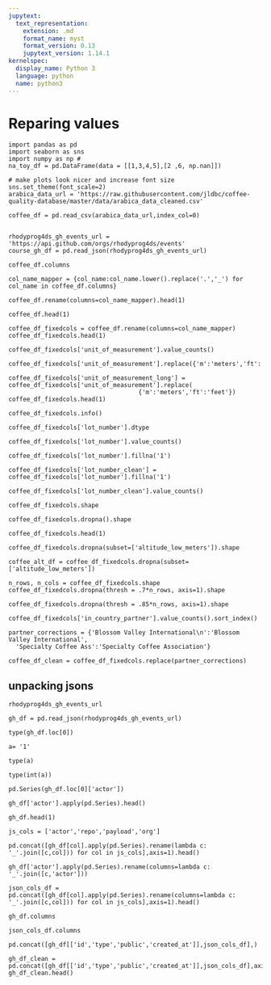 ```yaml
---
jupytext:
  text_representation:
    extension: .md
    format_name: myst
    format_version: 0.13
    jupytext_version: 1.14.1
kernelspec:
  display_name: Python 3
  language: python
  name: python3
---
```


# Reparing values

```{code-cell} ipython3
import pandas as pd
import seaborn as sns
import numpy as np #
na_toy_df = pd.DataFrame(data = [[1,3,4,5],[2 ,6, np.nan]])

# make plots look nicer and increase font size
sns.set_theme(font_scale=2)
arabica_data_url = 'https://raw.githubusercontent.com/jldbc/coffee-quality-database/master/data/arabica_data_cleaned.csv'

coffee_df = pd.read_csv(arabica_data_url,index_col=0)


rhodyprog4ds_gh_events_url = 'https://api.github.com/orgs/rhodyprog4ds/events'
course_gh_df = pd.read_json(rhodyprog4ds_gh_events_url)
```

```{code-cell} ipython3
coffee_df.columns
```

```{code-cell} ipython3
col_name_mapper = {col_name:col_name.lower().replace('.','_') for col_name in coffee_df.columns}
```

```{code-cell} ipython3
coffee_df.rename(columns=col_name_mapper).head(1)
```

```{code-cell} ipython3
coffee_df.head(1)
```

```{code-cell} ipython3
coffee_df_fixedcols = coffee_df.rename(columns=col_name_mapper)
coffee_df_fixedcols.head(1)
```

```{code-cell} ipython3
coffee_df_fixedcols['unit_of_measurement'].value_counts()
```

```{code-cell} ipython3
coffee_df_fixedcols['unit_of_measurement'].replace({'m':'meters','ft':'feet'})
```

```{code-cell} ipython3
coffee_df_fixedcols['unit_of_measurement_long'] = coffee_df_fixedcols['unit_of_measurement'].replace(
                                    {'m':'meters','ft':'feet'})
coffee_df_fixedcols.head(1)
```

```{code-cell} ipython3
coffee_df_fixedcols.info()
```

```{code-cell} ipython3
coffee_df_fixedcols['lot_number'].dtype
```

```{code-cell} ipython3
coffee_df_fixedcols['lot_number'].value_counts()
```

```{code-cell} ipython3
coffee_df_fixedcols['lot_number'].fillna('1')
```

```{code-cell} ipython3
coffee_df_fixedcols['lot_number_clean'] = coffee_df_fixedcols['lot_number'].fillna('1')
```

```{code-cell} ipython3
coffee_df_fixedcols['lot_number_clean'].value_counts()
```

```{code-cell} ipython3
coffee_df_fixedcols.shape
```

```{code-cell} ipython3
coffee_df_fixedcols.dropna().shape
```

```{code-cell} ipython3
coffee_df_fixedcols.head(1)
```

```{code-cell} ipython3
coffee_df_fixedcols.dropna(subset=['altitude_low_meters']).shape
```

```{code-cell} ipython3
coffee_alt_df = coffee_df_fixedcols.dropna(subset=['altitude_low_meters'])
```

```{code-cell} ipython3
n_rows, n_cols = coffee_df_fixedcols.shape
coffee_df_fixedcols.dropna(thresh = .7*n_rows, axis=1).shape
```

```{code-cell} ipython3
coffee_df_fixedcols.dropna(thresh = .85*n_rows, axis=1).shape
```

```{code-cell} ipython3
coffee_df_fixedcols['in_country_partner'].value_counts().sort_index()
```

```{code-cell} ipython3
partner_corrections = {'Blossom Valley International\n':'Blossom Valley International',
  'Specialty Coffee Ass':'Specialty Coffee Association'}
```

```{code-cell} ipython3
coffee_df_clean = coffee_df_fixedcols.replace(partner_corrections)
```

## unpacking jsons

```{code-cell} ipython3
rhodyprog4ds_gh_events_url
```

```{code-cell} ipython3
gh_df = pd.read_json(rhodyprog4ds_gh_events_url)
```

```{code-cell} ipython3
type(gh_df.loc[0])
```

```{code-cell} ipython3
a= '1'
```

```{code-cell} ipython3
type(a)
```

```{code-cell} ipython3
type(int(a))
```

```{code-cell} ipython3
pd.Series(gh_df.loc[0]['actor'])
```

```{code-cell} ipython3
gh_df['actor'].apply(pd.Series).head()
```

```{code-cell} ipython3
gh_df.head(1)
```

```{code-cell} ipython3
js_cols = ['actor','repo','payload','org']
```

```{code-cell} ipython3
pd.concat([gh_df[col].apply(pd.Series).rename(lambda c: '_'.join([c,col])) for col in js_cols],axis=1).head()
```

```{code-cell} ipython3
gh_df['actor'].apply(pd.Series).rename(columns=lambda c: '_'.join([c,'actor']))
```

```{code-cell} ipython3
json_cols_df = pd.concat([gh_df[col].apply(pd.Series).rename(columns=lambda c: '_'.join([c,col])) for col in js_cols],axis=1).head()
```

```{code-cell} ipython3
gh_df.columns
```

```{code-cell} ipython3
json_cols_df.columns
```

```{code-cell} ipython3
pd.concat([gh_df[['id','type','public','created_at']],json_cols_df],)
```

```{code-cell} ipython3
gh_df_clean = pd.concat([gh_df[['id','type','public','created_at']],json_cols_df],axis=1)
gh_df_clean.head()
```

```{code-cell} ipython3

```
